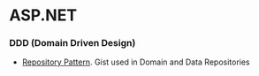 # ASP.NET

### DDD (Domain Driven Design)
  - [Repository Pattern](https://gist.github.com/lucasselliach/b83ee0d3615b5fa567e7.js). Gist used in Domain and Data Repositories

